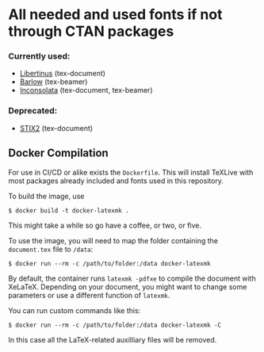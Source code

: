 # All needed and used fonts if not through CTAN packages

### Currently used:
- [Libertinus](https://github.com/alerque/libertinus) (tex-document)
- [Barlow](https://github.com/jpt/barlow) (tex-beamer)
- [Inconsolata](https://github.com/googlefonts/Inconsolata) (tex-document, tex-beamer)

### Deprecated:
- [STIX2](https://github.com/stipub/stixfonts) (tex-document)

## Docker Compilation

For use in CI/CD or alike exists the `Dockerfile`.
This will install TeXLive with most packages already included and fonts used in this repository.

To build the image, use
```
$ docker build -t docker-latexmk .
```
This might take a while so go have a coffee, or two, or five.


To use the image, you will need to map the folder containing the `document.tex` file to `/data`:
```
$ docker run --rm -c /path/to/folder:/data docker-latexmk
```

By default, the container runs `latexmk -pdfxe` to compile the document with XeLaTeX.
Depending on your document, you might want to change some parameters or use a different function of `latexmk`.

You can run custom commands like this:
```
$ docker run --rm -c /path/to/folder:/data docker-latexmk -C
```
In this case all the LaTeX-related auxilliary files will be removed.
